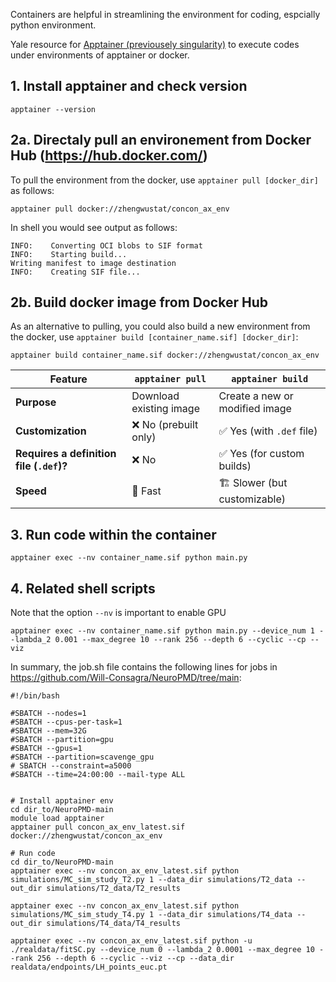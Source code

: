 Containers are helpful in streamlining the environment for coding, espcially python environment. 

Yale resource for [Apptainer (previousely singularity)](https://docs.ycrc.yale.edu/clusters-at-yale/guides/containers/) to execute codes under environments of apptainer or docker. 

## 1. Install apptainer and check version
```apptainer --version```

## 2a. Directaly pull an environement from Docker Hub (https://hub.docker.com/)
To pull the environment from the docker, use `apptainer pull [docker_dir]` as follows:

```apptainer pull docker://zhengwustat/concon_ax_env```


In shell you would see output as follows:
```
INFO:    Converting OCI blobs to SIF format
INFO:    Starting build...
Writing manifest to image destination
INFO:    Creating SIF file...
```


## 2b. Build docker image from Docker Hub
As an alternative to pulling, you could also build a new environment from the docker, use `apptainer build [container_name.sif] [docker_dir]`:

```
apptainer build container_name.sif docker://zhengwustat/concon_ax_env
```


| Feature           | `apptainer pull` | `apptainer build` |
|------------------|----------------|------------------|
| **Purpose**       | Download existing image | Create a new or modified image |
| **Customization** | ❌ No (prebuilt only) | ✅ Yes (with `.def` file) |
| **Requires a definition file (`.def`)?** | ❌ No | ✅ Yes (for custom builds) |
| **Speed**        | 🚀 Fast | 🏗 Slower (but customizable) |


## 3. Run code within the container
```
apptainer exec --nv container_name.sif python main.py 
```


## 4. Related shell scripts

Note that the option `--nv` is important to enable GPU 
```
apptainer exec --nv container_name.sif python main.py --device_num 1 --lambda_2 0.001 --max_degree 10 --rank 256 --depth 6 --cyclic --cp --viz
```


In summary, the job.sh file contains the following lines for jobs in https://github.com/Will-Consagra/NeuroPMD/tree/main:
```
#!/bin/bash

#SBATCH --nodes=1
#SBATCH --cpus-per-task=1
#SBATCH --mem=32G
#SBATCH --partition=gpu
#SBATCH --gpus=1
#SBATCH --partition=scavenge_gpu
# SBATCH --constraint=a5000
#SBATCH --time=24:00:00 --mail-type ALL


# Install apptainer env
cd dir_to/NeuroPMD-main
module load apptainer
apptainer pull concon_ax_env_latest.sif docker://zhengwustat/concon_ax_env

# Run code
cd dir_to/NeuroPMD-main
apptainer exec --nv concon_ax_env_latest.sif python simulations/MC_sim_study_T2.py 1 --data_dir simulations/T2_data --out_dir simulations/T2_data/T2_results

apptainer exec --nv concon_ax_env_latest.sif python simulations/MC_sim_study_T4.py 1 --data_dir simulations/T4_data --out_dir simulations/T4_data/T4_results

apptainer exec --nv concon_ax_env_latest.sif python -u ./realdata/fitSC.py --device_num 0 --lambda_2 0.0001 --max_degree 10 --rank 256 --depth 6 --cyclic --viz --cp --data_dir realdata/endpoints/LH_points_euc.pt

```
